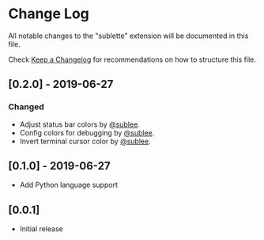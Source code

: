 # Change Log

All notable changes to the "sublette" extension will be documented in this file.

Check [Keep a Changelog](http://keepachangelog.com/) for recommendations on how to structure this file.

## [0.2.0] - 2019-06-27

### Changed
- Adjust status bar colors by [@sublee](https://github.com/sublee).
- Config colors for debugging by [@sublee](https://github.com/sublee).
- Invert terminal cursor color by [@sublee](https://github.com/sublee).

## [0.1.0] - 2019-06-27

- Add Python language support

## [0.0.1]

- Initial release
